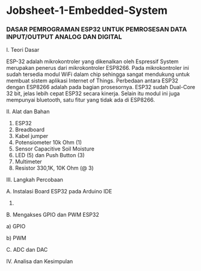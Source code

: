 # Jobsheet-1-Embedded-System

### DASAR PEMROGRAMAN ESP32 UNTUK PEMROSESAN DATA INPUT/OUTPUT ANALOG DAN DIGITAL

I. Teori Dasar
 

ESP-32 adalah mikrokontroler yang dikenalkan oleh Espressif System merupakan penerus dari mikrokontroler ESP8266. Pada mikrokontroler ini sudah tersedia modul WiFi     dalam chip sehingga sangat mendukung untuk membuat sistem aplikasi Internet of Things. Perbedaan antara ESP32 dengan ESP8266 adalah pada bagian prosesornya. ESP32 sudah  Dual-Core 32 bit, jelas lebih cepat ESP32 secara kinerja. Selain itu modul ini juga mempunyai bluetooth, satu fitur yang tidak ada di ESP8266.

II. Alat dan Bahan


1) ESP32
2) Breadboard
3) Kabel jumper
4) Potensiometer 10k Ohm (1)
5) Sensor Capacitive Soil Moisture
6) LED (5) dan Push Button (3)
7) Multimeter
8) Resistor 330,1K, 10K Ohm (@ 3)

III. Langkah Percobaan


A. Instalasi Board ESP32 pada Arduino IDE


1. 

B. Mengakses GPIO dan PWM ESP32


a) GPIO


b) PWM

C. ADC dan DAC

IV. Analisa dan Kesimpulan
